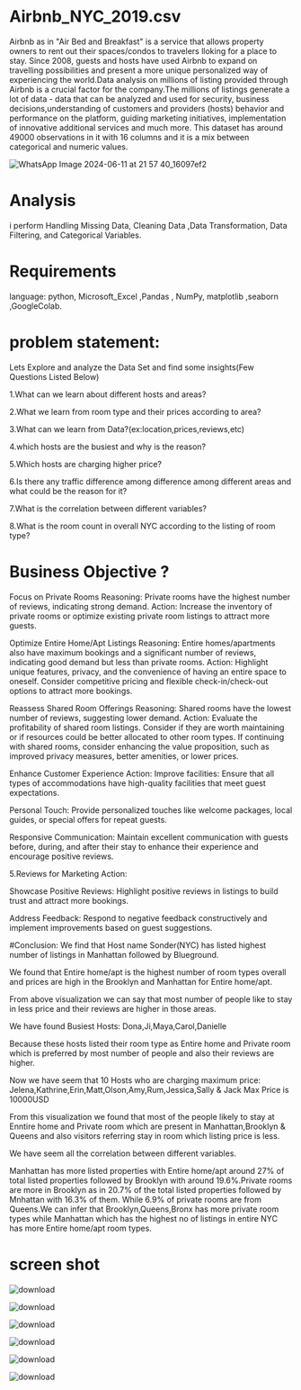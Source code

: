 # Airbnb_NYC_2019.csv
Airbnb as in "Air Bed and Breakfast" is a service that allows property owners to rent out their spaces/condos to travelers lloking for a place to stay. Since 2008, guests and hosts have used Airbnb to expand on travelling possibilities and present a more unique personalized way of experiencing the world.Data analysis on millions of listing provided through Airbnb is a crucial factor for the company.The millions of listings generate a lot of data - data that can be analyzed and used for security, business decisions,understanding of customers and providers (hosts) behavior and performance on the platform, guiding marketing initiatives, implementation of innovative additional services and much more. This dataset has around 49000 observations in it with 16 columns and it is a mix between categorical and numeric values.


![WhatsApp Image 2024-06-11 at 21 57 40_16097ef2](https://github.com/Akriti-kumari16/Airbnb_NYC_2019.csv/assets/172416884/c5ac3a27-9a3b-4b34-b566-9a9fd81925db)

# Analysis

i perform Handling Missing Data, Cleaning Data ,Data Transformation, Data Filtering, and Categorical Variables.

# Requirements
language: python, Microsoft_Excel ,Pandas , NumPy, matplotlib ,seaborn ,GoogleColab.

 # problem statement:

 Lets Explore and analyze the Data Set and find some insights(Few Questions Listed Below)

1.What can we learn about different hosts and areas?

2.What we learn from room type and their prices according to area?

3.What can we learn from Data?(ex:location,prices,reviews,etc)

4.which hosts are the busiest and why is the reason?

5.Which hosts are charging higher price?

6.Is there any traffic difference among difference among different areas and what could be the reason for it?

7.What is the correlation between different variables?

8.What is the room count in overall NYC according to the listing of room type?

# Business Objective ?

Focus on Private Rooms Reasoning: Private rooms have the highest number of reviews, indicating strong demand.
Action: Increase the inventory of private rooms or optimize existing private room listings to attract more guests.

Optimize Entire Home/Apt Listings Reasoning: Entire homes/apartments also have maximum bookings and a significant number of reviews, indicating good demand but less than private rooms.
Action: Highlight unique features, privacy, and the convenience of having an entire space to oneself. Consider competitive pricing and flexible check-in/check-out options to attract more bookings.

Reassess Shared Room Offerings Reasoning: Shared rooms have the lowest number of reviews, suggesting lower demand.
Action: Evaluate the profitability of shared room listings. Consider if they are worth maintaining or if resources could be better allocated to other room types. If continuing with shared rooms, consider enhancing the value proposition, such as improved privacy measures, better amenities, or lower prices.

Enhance Customer Experience Action:
Improve facilities: Ensure that all types of accommodations have high-quality facilities that meet guest expectations.

Personal Touch: Provide personalized touches like welcome packages, local guides, or special offers for repeat guests.

Responsive Communication: Maintain excellent communication with guests before, during, and after their stay to enhance their experience and encourage positive reviews.

5.Reviews for Marketing Action:

Showcase Positive Reviews: Highlight positive reviews in listings to build trust and attract more bookings.

Address Feedback: Respond to negative feedback constructively and implement improvements based on guest suggestions.

#Conclusion:
We find that Host name Sonder(NYC) has listed highest number of listings in Manhattan followed by Blueground.

We found that Entire home/apt is the highest number of room types overall and prices are high in the Brooklyn and Manhattan for Entire home/apt.

From above visualization we can say that most number of people like to stay in less price and their reviews are higher in those areas.

We have found Busiest Hosts: Dona,Ji,Maya,Carol,Danielle

Because these hosts listed their room type as Entire home and Private room which is preferred by most number of people and also their reviews are higher.

Now we have seem that 10 Hosts who are charging maximum price: Jelena,Kathrine,Erin,Matt,Olson,Amy,Rum,Jessica,Sally & Jack
Max Price is 10000USD

From this visualization we found that most of the people likely to stay at Enntire home and Private room which are present in Manhattan,Brooklyn & Queens and also visitors referring stay in room which listing price is less.

We have seem all the correlation between different variables.

Manhattan has more listed properties with Entire home/apt around 27% of total listed properties followed by Brooklyn with around 19.6%.Private rooms are more in Brooklyn as in 20.7% of the total listed properties followed by Mnhattan with 16.3% of them. While 6.9% of private rooms are from Queens.We can infer that Brooklyn,Queens,Bronx has more private room types while Manhattan which has the highest no of listings in entire NYC has more Entire home/apt room types.

# screen shot

![download](https://github.com/user-attachments/assets/e1bd08b4-6a50-4dd1-88f0-fddd41ba2104)


![download](https://github.com/user-attachments/assets/461dd65a-b268-451d-8613-cb1624b55585)

![download](https://github.com/user-attachments/assets/6decf84e-fd27-4540-bf12-14ffa3d489e8)








![download](https://github.com/user-attachments/assets/025b6538-b1eb-4382-ac4a-84387c3d5558)



![download](https://github.com/user-attachments/assets/501dac2f-4cf9-4a12-afba-6e1421260c5b)




![download](https://github.com/user-attachments/assets/b46bd8fb-093c-4c6a-b7d4-0cb8cf50f7ee)

